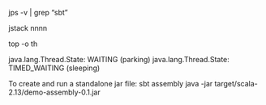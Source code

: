 jps -v | grep “sbt”

jstack nnnn

top -o th

java.lang.Thread.State: WAITING (parking)
java.lang.Thread.State: TIMED_WAITING (sleeping)


To create and run a standalone jar file:
sbt assembly
java -jar target/scala-2.13/demo-assembly-0.1.jar


